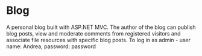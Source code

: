 # Blog
A personal blog built with ASP.NET MVC. The author of the blog can publish blog posts, view and moderate comments from registered visitors and associate file resources with specific blog posts. To log in as admin - user name: Andrea, password: password
